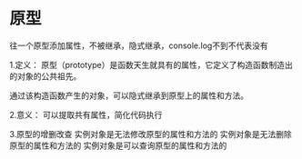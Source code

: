 # 原型  

往一个原型添加属性，不被继承，隐式继承，console.log不到不代表没有

1.定义：
原型（prototype）是函数天生就具有的属性，它定义了构造函数制造出的对象的公共祖先。

通过该构造函数产生的对象，可以隐式继承到原型上的属性和方法。

2.意义：
可以提取共有属性，简化代码执行


3.原型的增删改查
实例对象是无法修改原型的属性和方法的
实例对象是无法删除原型的属性和方法的
实例对象是可以查询原型的属性和方法的